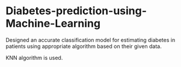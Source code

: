 # Diabetes-prediction-using-Machine-Learning

Designed an accurate classification model for estimating diabetes in patients using appropriate algorithm based on their given data.

KNN algorithm is used.

